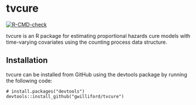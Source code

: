 # tvcure

  <!-- badges: start -->

  [![R-CMD-check](https://github.com/gwilliford/tvcure/workflows/R-CMD-check/badge.svg)](https://github.com/gwilliford/tvcure/actions)
  <!-- badges: end -->

tvcure is an R package for estimating proportional hazards cure models with time-varying covariates using the counting process data structure.

## Installation

tvcure can be installed from GitHub using the devtools package by running the following code:

```
# install.packages("devtools")
devtools::install_github("gwilliford/tvcure")
```

